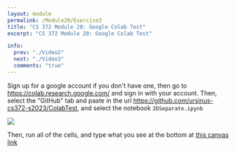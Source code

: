 ```yaml
---
layout: module
permalink: /Module20/Exercise3
title: "CS 372 Module 20: Google Colab Test"
excerpt: "CS 372 Module 20: Google Colab Test"

info:
  prev: "./Video2"
  next: "./Video3"
  comments: "true"
---
```


<p>
Sign up for a google account if you don't have one, then go to <a href = "https://colab.research.google.com/">https://colab.research.google.com/</a> and sign in with your account.  Then, select the "GitHub" tab and paste in the url <a href = "https://github.com/ursinus-cs372-s2023/ColabTest">https://github.com/ursinus-cs372-s2023/ColabTest</a>, and select the notebook <code>2DSeparate.ipynb</code>
</p>

<img src = "../images/Module20/ColabTest.png">

<p>
Then, run all of the cells, and type what you see at the bottom at <a href = "https://ursinus.instructure.com/courses/15546/assignments/173607">this canvas link</a>
</p>